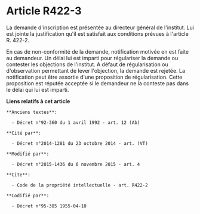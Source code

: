 # Article R422-3

La demande d'inscription est présentée au directeur général de l'institut. Lui est jointe la justification qu'il est
satisfait aux conditions prévues à l'article R. 422-2.

En cas de non-conformité de la demande, notification motivée en est faite au demandeur. Un délai lui est imparti pour
régulariser la demande ou contester les objections de l'institut. A défaut de régularisation ou d'observation permettant de
lever l'objection, la demande est rejetée. La notification peut être assortie d'une proposition de régularisation. Cette
proposition est réputée acceptée si le demandeur ne la conteste pas dans le délai qui lui est imparti.

**Liens relatifs à cet article**

	**Anciens textes**:

	  - Décret n°92-360 du 1 avril 1992 - art. 12 (Ab)

	**Cité par**:

	  - Décret n°2014-1281 du 23 octobre 2014 - art. (VT)

	**Modifié par**:

	  - Décret n°2015-1436 du 6 novembre 2015 - art. 4

	**Cite**:

	  - Code de la propriété intellectuelle - art. R422-2

	**Codifié par**:

	  - Décret n°95-385 1955-04-10

